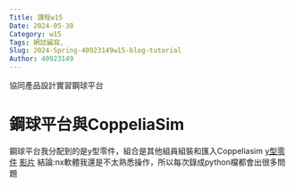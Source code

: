 ```yaml
---
Title: 課程w15
Date: 2024-05-30
Category: w15
Tags: 網誌編寫, 
Slug: 2024-Spring-40923149w15-blog-tutorial
Author: 40923149
---
```


協同產品設計實習鋼球平台

<!-- PELICAN_END_SUMMARY -->
# 鋼球平台與CoppeliaSim
鋼球平台我分配到的是y型零件，組合是其他組員組裝和匯入Coppeliasim
[y型零件](https://nfuedu-my.sharepoint.com/personal/40971219_nfu_edu_tw/_layouts/15/onedrive.aspx?id=%2Fpersonal%2F40971219%5Fnfu%5Fedu%5Ftw%2FDocuments%2FNXopen%2F40923149%2Dy%5Flink%2Epy&parent=%2Fpersonal%2F40971219%5Fnfu%5Fedu%5Ftw%2FDocuments%2FNXopen&ga=1)
[影片](https://www.youtube.com/watch?v=eUgukB0efDI&t=27s)
結論:nx軟體我還是不太熟悉操作，所以每次錄成python檔都會出很多問題
